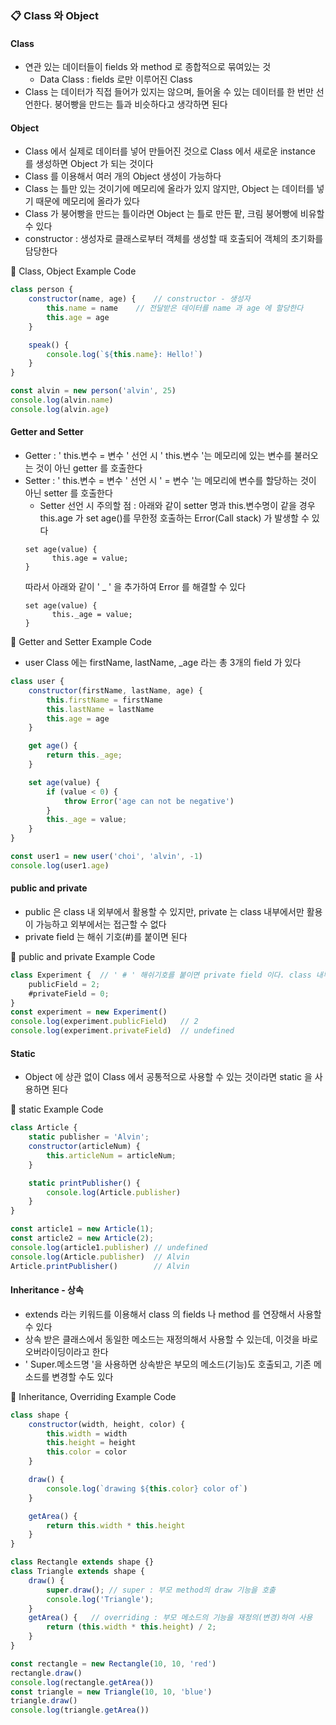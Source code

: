### :clipboard: Class 와 Object

#### Class
- 연관 있는 데이터들이 fields 와 method 로 종합적으로 묶여있는 것
  - Data Class : fields 로만 이루어진 Class
- Class 는 데이터가 직접 들어가 있지는 않으며, 들어올 수 있는 데이터를 한 번만 선언한다. 붕어빵을 만드는 틀과 비슷하다고 생각하면 된다


#### Object
- Class 에서 실제로 데이터를 넣어 만들어진 것으로 Class 에서 새로운 instance 를 생성하면 Object 가 되는 것이다
- Class 를 이용해서 여러 개의 Object 생성이 가능하다
- Class 는 틀만 있는 것이기에 메모리에 올라가 있지 않지만, Object 는 데이터를 넣기 때문에 메모리에 올라가 있다
- Class 가 붕어빵을 만드는 틀이라면 Object 는 틀로 만든 팥, 크림 붕어빵에 비유할 수 있다
- constructor : 생성자로 클래스로부터 객체를 생성할 때 호출되어 객체의 초기화를 담당한다

:bookmark_tabs: Class, Object Example Code
```javascript
class person {
    constructor(name, age) {    // constructor - 생성자
        this.name = name    // 전달받은 데이터를 name 과 age 에 할당한다
        this.age = age
    }

    speak() {
        console.log(`${this.name}: Hello!`)
    }
}

const alvin = new person('alvin', 25)
console.log(alvin.name)
console.log(alvin.age)
```

#### Getter and Setter
- Getter : ' this.변수 = 변수 ' 선언 시 ' this.변수 '는 메모리에 있는 변수를 불러오는 것이 아닌 getter 를 호출한다
- Setter : ' this.변수 = 변수 ' 선언 시 ' = 변수 '는 메모리에 변수를 할당하는 것이 아닌 setter 를 호출한다
  - Setter 선언 시 주의할 점 : 아래와 같이 setter 명과 this.변수명이 같을 경우 this.age 가 set age()를 무한정 호출하는 Error(Call stack) 가 발생할 수 있다
  ```
  set age(value) { 
        this.age = value;
  }
  ```
  따라서 아래와 같이 ' _ ' 을 추가하여 Error 를 해결할 수 있다
  ```
  set age(value) { 
        this._age = value;
  }
  ``` 

:bookmark_tabs: Getter and Setter Example Code
- user Class 에는 firstName, lastName, _age 라는 총 3개의 field 가 있다
```javascript
class user {
    constructor(firstName, lastName, age) {
        this.firstName = firstName
        this.lastName = lastName
        this.age = age
    }

    get age() {
        return this._age;
    }

    set age(value) {
        if (value < 0) {
            throw Error('age can not be negative')
        }
        this._age = value;
    }
}

const user1 = new user('choi', 'alvin', -1)
console.log(user1.age)
```

#### public and private
- public 은 class 내 외부에서 활용할 수 있지만, private 는 class 내부에서만 활용이 가능하고 외부에서는 접근할 수 없다
- private field 는 해쉬 기호(#)를 붙이면 된다 

:bookmark_tabs: public and private Example Code
```javascript
class Experiment {  // ' # ' 해쉬기호를 붙이면 private field 이다. class 내부에서만 값을 활용할 수 있고 외부에서는 사용할 수 없다 
    publicField = 2;
    #privateField = 0;
}
const experiment = new Experiment()
console.log(experiment.publicField)   // 2
console.log(experiment.privateField)  // undefined
```

#### Static 
- Object 에 상관 없이 Class 에서 공통적으로 사용할 수 있는 것이라면 static 을 사용하면 된다 

:bookmark_tabs: static Example Code
```javascript
class Article {
    static publisher = 'Alvin';
    constructor(articleNum) {
        this.articleNum = articleNum;
    }

    static printPublisher() {
        console.log(Article.publisher)
    }
}

const article1 = new Article(1);
const article2 = new Article(2);
console.log(article1.publisher) // undefined
console.log(Article.publisher)  // Alvin
Article.printPublisher()        // Alvin
```

#### Inheritance - 상속
- extends 라는 키워드를 이용해서 class 의 fields 나 method 를 연장해서 사용할 수 있다
- 상속 받은 클래스에서 동일한 메소드는 재정의해서 사용할 수 있는데, 이것을 바로 오버라이딩이라고 한다
- ' Super.메소드명 '을 사용하면 상속받은 부모의 메소드(기능)도 호출되고, 기존 메소드를 변경할 수도 있다

:bookmark_tabs: Inheritance, Overriding Example Code
```javascript
class shape {
    constructor(width, height, color) {
        this.width = width
        this.height = height
        this.color = color
    }

    draw() {
        console.log(`drawing ${this.color} color of`)
    }

    getArea() {
        return this.width * this.height
    }
}

class Rectangle extends shape {}
class Triangle extends shape {
    draw() {
        super.draw(); // super : 부모 method의 draw 기능을 호출
        console.log('Triangle');
    }
    getArea() {   // overriding : 부모 메소드의 기능을 재정의(변경)하여 사용
        return (this.width * this.height) / 2;
    }
}

const rectangle = new Rectangle(10, 10, 'red')
rectangle.draw()
console.log(rectangle.getArea())
const triangle = new Triangle(10, 10, 'blue')
triangle.draw()
console.log(triangle.getArea())
```